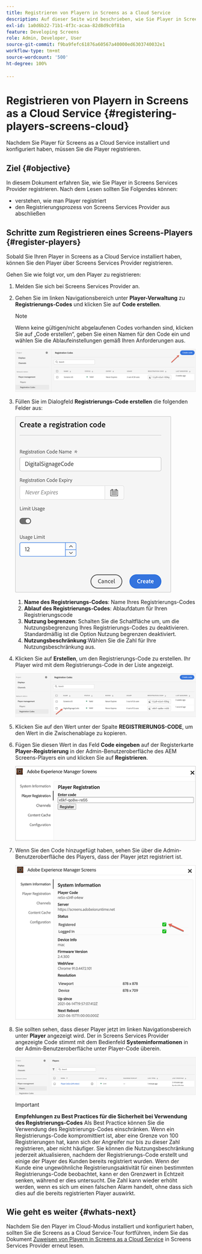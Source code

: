 ```yaml
---
title: Registrieren von Playern in Screens as a Cloud Service
description: Auf dieser Seite wird beschrieben, wie Sie Player in Screens as a Cloud Service registrieren.
exl-id: 1a0d6b22-71b1-4f3c-acaa-82d8d9c0f81a
feature: Developing Screens
role: Admin, Developer, User
source-git-commit: f9ba9fefc61876a60567a40000ed6303740032e1
workflow-type: tm+mt
source-wordcount: '500'
ht-degree: 100%

---
```


# Registrieren von Playern in Screens as a Cloud Service {#registering-players-screens-cloud}

Nachdem Sie Player für Screens as a Cloud Service installiert und konfiguriert haben, müssen Sie die Player registrieren.

## Ziel {#objective}

In diesem Dokument erfahren Sie, wie Sie Player in Screens Services Provider registrieren. Nach dem Lesen sollten Sie Folgendes können:

* verstehen, wie man Player registriert
* den Registrierungsprozess von Screens Services Provider aus abschließen

## Schritte zum Registrieren eines Screens-Players {#register-players}

Sobald Sie Ihren Player in Screens as a Cloud Service installiert haben, können Sie den Player über Screens Services Provider registrieren.

Gehen Sie wie folgt vor, um den Player zu registrieren:

1. Melden Sie sich bei Screens Services Provider an.

1. Gehen Sie im linken Navigationsbereich unter **Player-Verwaltung** zu **Registrierungs-Codes** und klicken Sie auf **Code erstellen**.

   >[!NOTE]
   >Wenn keine gültigen/nicht abgelaufenen Codes vorhanden sind, klicken Sie auf „Code erstellen“, geben Sie einen Namen für den Code ein und wählen Sie die Ablaufeinstellungen gemäß Ihren Anforderungen aus.

   ![image](/help/screens-cloud/assets/player/register-player1.png)

1. Füllen Sie im Dialogfeld **Registrierungs-Code erstellen** die folgenden Felder aus:

   ![image](/help/screens-cloud/assets/player/register-player2.png)

   1. **Name des Registrierungs-Codes**: Name Ihres Registrierungs-Codes
   1. **Ablauf des Registrierungs-Codes**: Ablaufdatum für Ihren Registrierungscode
   1. **Nutzung begrenzen**: Schalten Sie die Schaltfläche um, um die Nutzungsbegrenzung Ihres Registrierungs-Codes zu deaktivieren. Standardmäßig ist die Option Nutzung begrenzen deaktiviert.
   1. **Nutzungsbeschränkung**:Wählen Sie die Zahl für Ihre Nutzungsbeschränkung aus.

1. Klicken Sie auf **Erstellen**, um den Registrierungs-Code zu erstellen. Ihr Player wird mit dem Registrierungs-Code in der Liste angezeigt.

   ![Bild](/help/screens-cloud/assets/player/register-player3.png)

1. Klicken Sie auf den Wert unter der Spalte **REGISTRIERUNGS-CODE**, um den Wert in die Zwischenablage zu kopieren.

1. Fügen Sie diesen Wert in das Feld **Code eingeben** auf der Registerkarte **Player-Registrierung** in der Admin-Benutzeroberfläche des AEM Screens-Players ein und klicken Sie auf **Registrieren**.

   ![Bild](/help/screens-cloud/assets/player/register-player4.png)


1. Wenn Sie den Code hinzugefügt haben, sehen Sie über die Admin-Benutzeroberfläche des Players, dass der Player jetzt registriert ist.

   ![image](/help/screens-cloud/assets/player/register-player5.png)

1. Sie sollten sehen, dass dieser Player jetzt im linken Navigationsbereich unter **Player** angezeigt wird. Der in Screens Services Provider angezeigte Code stimmt mit dem Bedienfeld **Systeminformationen** in der Admin-Benutzeroberfläche unter Player-Code überein.

   ![image](/help/screens-cloud/assets/player/register-player6.png)

   >[!IMPORTANT]
   >**Empfehlungen zu Best Practices für die Sicherheit bei Verwendung des Registrierungs-Codes**
   >Als Best Practice können Sie die Verwendung des Registrierungs-Codes einschränken. Wenn ein Registrierungs-Code kompromittiert ist, aber eine Grenze von 100 Registrierungen hat, kann sich der Angreifer nur bis zu dieser Zahl registrieren, aber nicht häufiger. Sie können die Nutzungsbeschränkung jederzeit aktualisieren, nachdem der Registrierungs-Code erstellt und einige der Player des Kunden bereits registriert wurden. Wenn der Kunde eine ungewöhnliche Registrierungsaktivität für einen bestimmten Registrierungs-Code beobachtet, kann er den Grenzwert in Echtzeit senken, während er dies untersucht. Die Zahl kann wieder erhöht werden, wenn es sich um einen falschen Alarm handelt, ohne dass sich dies auf die bereits registrierten Player auswirkt.


## Wie geht es weiter {#whats-next}

Nachdem Sie den Player im Cloud-Modus installiert und konfiguriert haben, sollten Sie die Screens as a Cloud Service-Tour fortführen, indem Sie das Dokument [Zuweisen von Playern in Screens as a Cloud Service](/help/screens-cloud/managing-players-registration/assigning-player-display.md) in Screens Services Provider erneut lesen.
